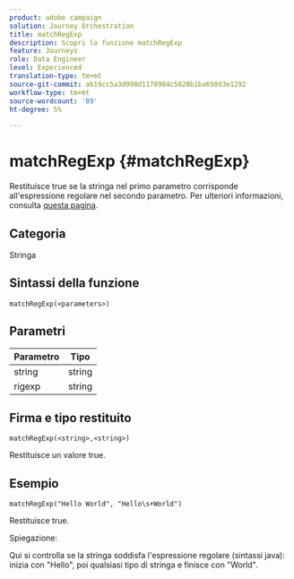 ```yaml
---
product: adobe campaign
solution: Journey Orchestration
title: matchRegExp
description: Scopri la funzione matchRegExp
feature: Journeys
role: Data Engineer
level: Experienced
translation-type: tm+mt
source-git-commit: ab19cc5a3d998d1178984c5028b1ba650d3e1292
workflow-type: tm+mt
source-wordcount: '89'
ht-degree: 5%

---
```



# matchRegExp {#matchRegExp}

Restituisce true se la stringa nel primo parametro corrisponde all&#39;espressione regolare nel secondo parametro. Per ulteriori informazioni, consulta [questa pagina](https://docs.oracle.com/javase/7/docs/api/java/util/regex/Pattern.html).

## Categoria

Stringa

## Sintassi della funzione

`matchRegExp(<parameters>)`

## Parametri

| Parametro | Tipo |
|--- |--- |
| string | string |
| rigexp | string |

## Firma e tipo restituito

`matchRegExp(<string>,<string>)`

Restituisce un valore true.

## Esempio

`matchRegExp("Hello World", "Hello\s+World")`

Restituisce true.

Spiegazione:

Qui si controlla se la stringa soddisfa l&#39;espressione regolare (sintassi java): inizia con &quot;Hello&quot;, poi qualsiasi tipo di stringa e finisce con &quot;World&quot;.
